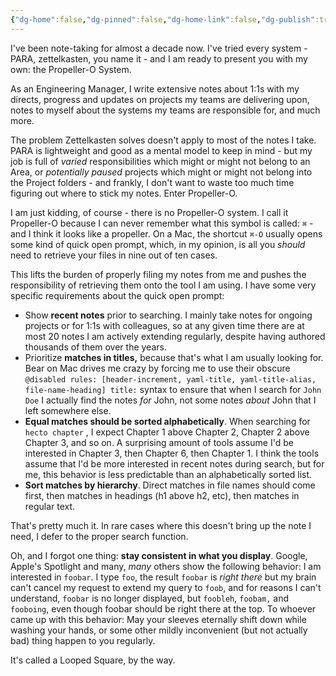 ```yaml
---
{"dg-home":false,"dg-pinned":false,"dg-home-link":false,"dg-publish":true,"type":"post","disabled rules":["header-increment","yaml-title","yaml-title-alias","file-name-heading"],"title":"The Propeller-O System","dg-permalink":"the-propeller-o-system/","created-date":"2024-07-06T14:41:49","aliases":["The Propeller-O System"],"linter-yaml-title-alias":"The Propeller-O System","updated-date":"2025-05-05T17:44:28","tags":["notes","pkm"],"dg-path":"the-propeller-o-system.md","permalink":"/the-propeller-o-system/","dgPassFrontmatter":true,"created":"2024-07-06T14:41:49","updated":"2025-05-05T17:44:28"}
---
```



I've been note-taking for almost a decade now. I've tried every system - PARA, zettelkasten, you name it - and I am ready to present you with my own: the Propeller-O System.

As an Engineering Manager,  I write extensive notes about 1:1s with my directs, progress and updates on projects my teams are delivering upon, notes to myself about the systems my teams are responsible for, and much more.

The problem Zettelkasten solves doesn't apply to most of the notes I take. PARA is lightweight and good as a mental model to keep in mind - but my job is full of _varied_ responsibilities which might or might not belong to an Area, or _potentially paused_ projects which might or might not belong into the Project folders - and frankly, I don't want to waste too much time figuring out where to stick my notes. Enter Propeller-O.

I am just kidding, of course - there is no Propeller-O system. I call it Propeller-O because I can never remember what this symbol is called: `⌘`  - and I think it looks like a propeller. On a Mac, the shortcut `⌘-O` usually opens some kind of quick open prompt, which, in my opinion, is all you _should_ need to retrieve your files in nine out of ten cases.

This lifts the burden of properly filing my notes from me and pushes the responsibility of retrieving them onto the tool I am using. I have some very specific requirements about the quick open prompt:


- Show **recent notes** prior to searching. I mainly take notes for ongoing projects or for 1:1s with colleagues, so at any given time there are at most 20 notes I am actively extending regularly, despite having authored thousands of them over the years.
- Prioritize **matches in titles,** because that's what I am usually looking for. Bear on Mac drives me crazy by forcing me to use their obscure `@disabled rules: [header-increment, yaml-title, yaml-title-alias, file-name-heading]
title:` syntax to ensure that when I search for `John Doe` I actually find the notes _for_ John, not some notes _about_ John that I left somewhere else.
- **Equal matches should be sorted alphabetically**. When searching for `hecto chapter` , I expect Chapter 1 above Chapter 2, Chapter 2 above Chapter 3, and so on. A surprising amount of tools assume I'd be interested in Chapter 3, then Chapter 6, then Chapter 1. I think the tools assume that I'd be more interested in recent notes during search, but for me, this behavior is less predictable than an alphabetically sorted list.
- **Sort matches by hierarchy**. Direct matches in file names should come first, then matches in headings (h1 above h2, etc), then matches in regular text.

That's pretty much it. In rare cases where this doesn't bring up the note I need, I defer to the proper search function.

Oh, and I forgot one thing: **stay consistent in what you display**. Google, Apple's Spotlight and many, _many_ others show the following behavior: I am interested in `foobar`.  I type `foo`, the result `foobar` is _right there_ but my brain can't cancel my request to extend my query to `foob`, and for reasons I can't understand, `foobar` is no longer displayed, but `foobleh`, `foobam,` and `fooboing`, even though foobar should be right there at the top. To whoever came up with this behavior: May your sleeves eternally shift down while washing your hands, or some other mildly inconvenient (but not actually bad) thing happen to you regularly.

It's called a Looped Square, by the way.
